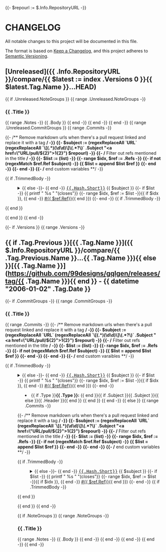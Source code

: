 {{- $repourl := $.Info.RepositoryURL -}}
# CHANGELOG
All notable changes to this project will be documented in this file.

The format is based on [Keep a Changelog](https://keepachangelog.com/en/1.0.0/),
and this project adheres to [Semantic Versioning](https://semver.org/spec/v2.0.0.html).

<a name="unreleased"></a>
## [Unreleased]({{ .Info.RepositoryURL }}/compare/{{ $latest := index .Versions 0 }}{{ $latest.Tag.Name }}...HEAD)

{{ if .Unreleased.NoteGroups }}
{{ range .Unreleased.NoteGroups -}}
### {{ .Title }}
{{ range .Notes -}}
{{ .Body }}
{{ end -}}  <!-- end of Notes -->
{{ end -}} <!-- end of NoteGroups -->
{{ end -}}  <!-- end of if -->
{{ range .Unreleased.CommitGroups }}
{{ range .Commits -}}

{{- /** Remove markdown urls when there's a pull request linked and replace it with a tag **/ -}}
{{- $subject := (regexReplaceAll `URL` (regexReplaceAll `\[(.*)(\d\d)\]\(.*?\)` .Subject "<a href=\"URL/pull/${2}\">${1}${2}</a>") $repourl) -}}
{{- /** Filter out refs mentioned in the title **/ -}}
{{- $list := (list) -}}
{{- range $idx, $ref := .Refs -}}
{{- if not (regexMatch $ref.Ref $subject) -}}
{{ $list = append $list $ref }}
{{- end -}}
{{- end -}}
{{- /** end custom variables **/ -}}

{{ if .TrimmedBody -}}<dl><dd><details><summary>{{ else -}}- {{ end -}}
<a href="{{$repourl}}/commit/{{.Hash.Long}}"><tt>{{.Hash.Short}}</tt></a> {{ $subject }}
{{- if $list -}}
{{ printf " %s " "(closes"}}
{{- range $idx, $ref := $list -}}{{ if $idx }}, {{ end -}}
<a href="{{ $repourl }}/issues/{{ $ref.Ref}}"> #{{ $ref.Ref}}</a>{{ end }})
{{- end -}}
{{ if .TrimmedBody -}}</summary>{{ printf "\n\n%s\n\n" .TrimmedBody }}</details></dd></dl>{{ end }}

{{ end }} <!-- end of Commits -->
{{ end -}} <!-- end of CommitGroups -->

{{- if .Versions }}
{{ range .Versions -}}
<a name="{{ .Tag.Name }}"></a>
## {{ if .Tag.Previous }}[{{ .Tag.Name }}]({{ $.Info.RepositoryURL }}/compare/{{ .Tag.Previous.Name }}...{{ .Tag.Name }}){{ else }}[{{ .Tag.Name }}](https://github.com/99designs/gqlgen/releases/tag/{{ .Tag.Name }}){{ end }} - {{ datetime "2006-01-02" .Tag.Date }}
{{- if .CommitGroups -}}
{{ range .CommitGroups -}}

### {{ .Title }}
{{ range .Commits -}}
{{- /** Remove markdown urls when there's a pull request linked and replace it with a tag **/ -}}
{{- $subject := (regexReplaceAll `URL` (regexReplaceAll `\[(.*)(\d\d)\]\(.*?\)` .Subject "<a href=\"URL/pull/${2}\">${1}${2}</a>") $repourl) -}}
{{- /** Filter out refs mentioned in the title **/ -}}
{{- $list := (list) -}}
{{- range $idx, $ref := .Refs -}}
{{- if not (regexMatch $ref.Ref $subject) -}}
{{ $list = append $list $ref }}
{{- end -}}
{{- end -}}
{{- /** end custom varaibles **/ -}}

{{ if .TrimmedBody -}}<dl><dd><details><summary>{{ else -}}- {{ end -}}
<a href="{{$repourl}}/commit/{{.Hash.Long}}"><tt>{{.Hash.Short}}</tt></a> {{ $subject }}
{{- if $list -}}
{{ printf " %s " "(closes"}}
{{- range $idx, $ref := $list -}}{{ if $idx }}, {{ end -}}
<a href="{{ $repourl }}/issues/{{ $ref.Ref}}"> #{{ $ref.Ref}}</a>{{ end }})
{{- end -}}

- {{ if .Type }}**{{ .Type }}:** {{ end }}{{ if .Subject }}{{ .Subject }}{{ else }}{{ .Header }}{{ end }}
{{ end }} <!-- end of Commits -->
{{ end -}} <!-- end of CommitGroups -->
{{ else }}
{{ range .Commits -}}

{{- /** Remove markdown urls when there's a pull request linked and replace it with a tag **/ -}}
{{- $subject := (regexReplaceAll `URL` (regexReplaceAll `\[(.*)(\d\d)\]\(.*?\)` .Subject "<a href=\"URL/pull/${2}\">${1}${2}</a>") $repourl) -}}
{{- /** Filter out refs mentioned in the title **/ -}}
{{- $list := (list) -}}
{{- range $idx, $ref := .Refs -}}
{{- if not (regexMatch $ref.Ref $subject) -}}
{{ $list = append $list $ref }}
{{- end -}}
{{- end -}}
{{- /** end custom variables **/ -}}

{{ if .TrimmedBody -}}<dl><dd><details><summary>{{ else -}}- {{ end -}}
<a href="{{$repourl}}/commit/{{.Hash.Long}}"><tt>{{.Hash.Short}}</tt></a> {{ $subject }}
{{- if $list -}}
{{ printf " %s " "(closes"}}
{{- range $idx, $ref := $list -}}{{ if $idx }}, {{ end -}}
<a href="{{ $repourl }}/issues/{{ $ref.Ref}}"> #{{ $ref.Ref}}</a>{{ end }})
{{- end -}}
{{ if .TrimmedBody -}}</summary>{{ printf "\n\n%s\n\n" .TrimmedBody }}</details></dd></dl>{{ end }}

{{ end }} <!-- end of Commits -->
{{ end -}} <!-- end of Else -->

{{ if .NoteGroups }}
{{ range .NoteGroups -}}
### {{ .Title }}
{{ range .Notes -}}
{{ .Body }}
{{ end -}} <!-- end of Notes -->
{{ end -}} <!-- end of NoteGroups -->
{{ end -}} <!-- end of If NoteGroups -->
{{ end -}} <!-- end of Versions -->
{{ end -}} <!-- end of If Versions -->
